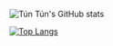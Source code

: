 ![Tún Tún's GitHub stats](https://github-readme-stats.vercel.app/api?username=vantuan0128&show_icons=true&theme=blueberry)

[![Top Langs](https://github-readme-stats.vercel.app/api/top-langs/?username=vantuan0128&layout=pie&theme=blueberry)](https://github.com/vantuan0128/github-readme-stats)

<!--
**vantuan0128/vantuan0128** is a ✨ _special_ ✨ repository because its `README.md` (this file) appears on your GitHub profile.

Here are some ideas to get you started:

- 🔭 I’m currently working on ...
- 🌱 I’m currently learning ...
- 👯 I’m looking to collaborate on ...
- 🤔 I’m looking for help with ...
- 💬 Ask me about ...
- 📫 How to reach me: ...
- 😄 Pronouns: ...
- ⚡ Fun fact: ...
-->
